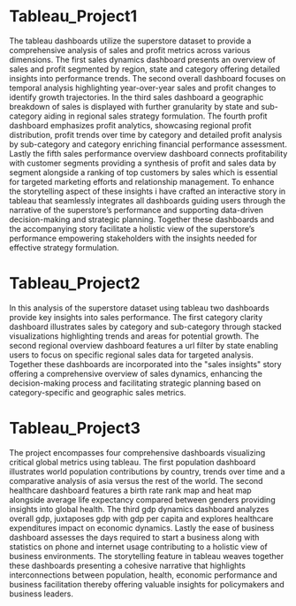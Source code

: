 # Tableau_Project1

The tableau dashboards utilize the superstore dataset to provide a comprehensive analysis of sales and profit metrics across various dimensions. The first sales dynamics dashboard presents an overview of sales and profit segmented by region, state and category offering detailed insights into performance trends. The second overall dashboard focuses on temporal analysis highlighting year-over-year sales and profit changes to identify growth trajectories. In the third sales dashboard a geographic breakdown of sales is displayed with further granularity by state and sub-category aiding in regional sales strategy formulation. The fourth profit dashboard emphasizes profit analytics, showcasing regional profit distribution, profit trends over time by category and detailed profit analysis by sub-category and category enriching financial performance assessment. Lastly the fifth sales performance overview dashboard connects profitability with customer segments providing a synthesis of profit and sales data by segment alongside a ranking of top customers by sales which is essential for targeted marketing efforts and relationship management. To enhance the storytelling aspect of these insights i have crafted an interactive story in tableau that seamlessly integrates all dashboards guiding users through the narrative of the superstore’s performance and supporting data-driven decision-making and strategic planning. Together these dashboards and the accompanying story facilitate a holistic view of the superstore’s performance empowering stakeholders with the insights needed for effective strategy formulation.

# Tableau_Project2

In this analysis of the superstore dataset using tableau two dashboards provide key insights into sales performance. The first category clarity dashboard illustrates sales by category and sub-category through stacked visualizations highlighting trends and areas for potential growth. The second regional overview dashboard features a url filter by state enabling users to focus on specific regional sales data for targeted analysis. Together these dashboards are incorporated into the "sales insights" story offering a comprehensive overview of sales dynamics, enhancing the decision-making process and facilitating strategic planning based on category-specific and geographic sales metrics.

# Tableau_Project3

The project encompasses four comprehensive dashboards visualizing critical global metrics using tableau. The first population dashboard illustrates world population contributions by country, trends over time and a comparative analysis of asia versus the rest of the world. The second healthcare dashboard features a birth rate rank map and heat map alongside average life expectancy compared between genders providing insights into global health. The third gdp dynamics dashboard analyzes overall gdp, juxtaposes gdp with gdp per capita and explores healthcare expenditures impact on economic dynamics. Lastly the ease of business dashboard assesses the days required to start a business along with statistics on phone and internet usage contributing to a holistic view of business environments. The storytelling feature in tableau weaves together these dashboards presenting a cohesive narrative that highlights interconnections between population, health, economic performance and business facilitation thereby offering valuable insights for policymakers and business leaders.
